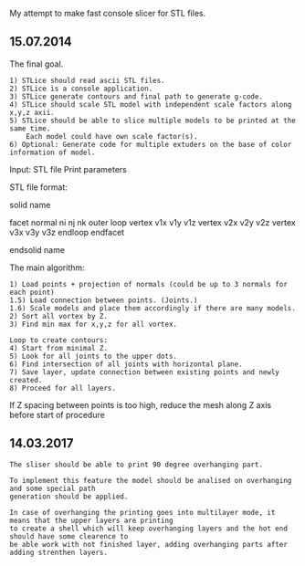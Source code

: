 
My attempt to make fast console slicer for STL files.

15.07.2014
----------

The final goal.

	1) STLice should read ascii STL files.
	2) STLice is a console application.
	3) STLice generate contours and final path to generate g-code.
	4) STLice should scale STL model with independent scale factors along x,y,z axii.
	5) STLice should be able to slice multiple models to be printed at the same time.
		Each model could have own scale factor(s).
	6) Optional: Generate code for multiple extuders on the base of color information of model. 


Input: 
	STL file
	Print parameters


STL file format:

solid name

facet normal ni nj nk
    outer loop
        vertex v1x v1y v1z
        vertex v2x v2y v2z
        vertex v3x v3y v3z
    endloop
endfacet

endsolid name

The main algorithm:

	1) Load points + projection of normals (could be up to 3 normals for each point)
	1.5) Load connection between points. (Joints.)
	1.6) Scale models and place them accordingly if there are many models.
	2) Sort all vortex by Z.
	3) Find min max for x,y,z for all vortex.
	
	Loop to create contours:
	4) Start from minimal Z.
	5) Look for all joints to the upper dots.
	6) Find intersection of all joints with horizontal plane.
	7) Save layer, update connection between existing points and newly created.
	8) Proceed for all layers.

If Z spacing between points is too high, reduce the mesh along Z axis before start of procedure

14.03.2017
----------

	The sliser should be able to print 90 degree overhanging part.
	
	To implement this feature the model should be analised on overhanging and some special path 
	generation should be applied.
	
	In case of overhanging the printing goes into multilayer mode, it means that the upper layers are printing
	to create a shell which will keep overhanging layers and the hot end should have some clearence to
	be able work with not finished layer, adding overhanging parts after adding strenthen layers.



